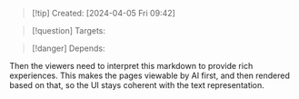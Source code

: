 
>[!tip] Created: [2024-04-05 Fri 09:42]

>[!question] Targets: 

>[!danger] Depends: 

Then the viewers need to interpret this markdown to provide rich experiences.
This makes the pages viewable by AI first, and then rendered based on that, so the UI stays coherent with the text representation.